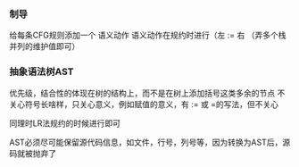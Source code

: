 
### 制导
给每条CFG规则添加一个 语义动作
语义动作在规约时进行（左 := 右
（弄多个栈并列的维护值即可）

### 抽象语法树AST
优先级，结合性的体现在树的结构上，而不是在树上添加括号这类多余的节点
不关心符号长啥样，只关心意义，例如赋值的意义，有 := 或 =的写法，但不关心

同理时LR法规约的时候进行即可

AST必须尽可能保留源代码信息，如文件，行号，列号等，因为转换为AST后，源码就被抛弃了
